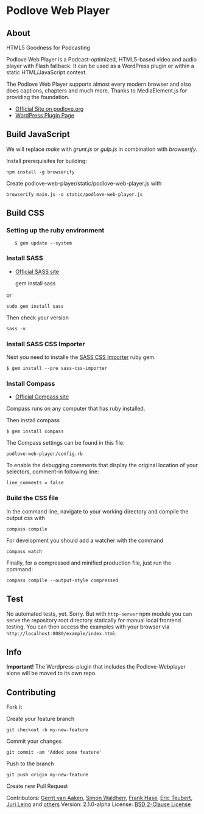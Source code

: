 # Podlove Web Player

## About

HTML5 Goodness for Podcasting

Podlove Web Player is a Podcast-optimized, HTML5-based video and audio player with Flash fallback.
It can be used as a WordPress plugin or within a static HTML/JavaScript context.

The Podlove Web Player supports almost every modern browser and also does captions, chapters and much more.
Thanks to MediaElement.js for providing the foundation.

* [Official Site on podlove.org](http://podlove.org/podlove-web-player/)
* [WordPress Plugin Page](http://wordpress.org/plugins/podlove-web-player/)

## Build JavaScript

We will replace *make* with *grunt.js* or *gulp.js* in combination with *browserify*.

Install prerequisites for building:

    npm install -g browserify

Create podlove-web-player/static/podlove-web-player.js with

    browserify main.js -o static/podlove-web-player.js

## Build CSS

### Setting up the ruby environment

       $ gem update --system

### Install SASS

* [Official SASS site](http://sass-lang.com/install)


    gem install sass

or

    sudo gem install sass

Then check your version

    sass -v

### Install SASS CSS Importer

Next you need to installe the [SASS CSS Importer](https://github.com/chriseppstein/sass-css-importer) ruby gem.

    $ gem install --pre sass-css-importer

### Install Compass

* [Official Compass site](http://compass-style.org/install/)

Compass runs on any computer that has ruby installed.

Then install compass

    $ gem install compass

The Compass settings can be found in this file:

    podlove-web-player/config.rb

To enable the debugging comments that display
the original location of your selectors, comment-in following line:

    line_comments = false

### Build the CSS file

In the command line, navigate to your working directory and compile the output css with

    compass compile

For development you should add a watcher with the command

    compass watch

Finally, for a compressed and minified production file, just run the command:

    compass compile --output-style compressed

## Test

No automated tests, yet. Sorry.
But with `http-server` npm module you can serve the repository root directory statically for manual local frontend testing.
You can then access the examples with your browser via `http://localhost:8080/example/index.html`.

## Info

**Important!**
The Wordpress-plugin that includes the Podlove-Webplayer alone will be moved to its own repo.

## Contributing

Fork it

Create your feature branch

    git checkout -b my-new-feature

Commit your changes

    git commit -am 'Added some feature'

Push to the branch

    git push origin my-new-feature

Create new Pull Request

Contributors:
[Gerrit van Aaken](https://github.com/gerritvanaaken/), [Simon Waldherr](https://github.com/simonwaldherr/),
[Frank Hase](https://github.com/Kambfhase/), [Eric Teubert](https://github.com/eteubert/),
[Juri Leino](https://github.com/line-o) and [others](https://github.com/podlove/podlove-web-player/contributors)
Version: 2.1.0-alpha
License: [BSD 2-Clause License](http://opensource.org/licenses/BSD-2-Clause)
